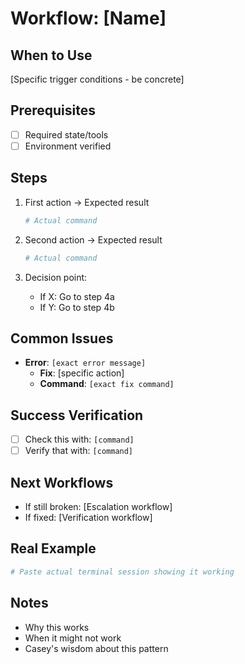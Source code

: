 # Workflow: [Name]

## When to Use
[Specific trigger conditions - be concrete]

## Prerequisites
- [ ] Required state/tools
- [ ] Environment verified

## Steps
1. First action → Expected result
   ```bash
   # Actual command
   ```
   
2. Second action → Expected result
   ```bash
   # Actual command
   ```
   
3. Decision point:
   - If X: Go to step 4a
   - If Y: Go to step 4b

## Common Issues
- **Error**: `[exact error message]`
  - **Fix**: [specific action]
  - **Command**: `[exact fix command]`

## Success Verification
- [ ] Check this with: `[command]`
- [ ] Verify that with: `[command]`

## Next Workflows
- If still broken: [Escalation workflow]
- If fixed: [Verification workflow]

## Real Example
```bash
# Paste actual terminal session showing it working
```

## Notes
- Why this works
- When it might not work
- Casey's wisdom about this pattern